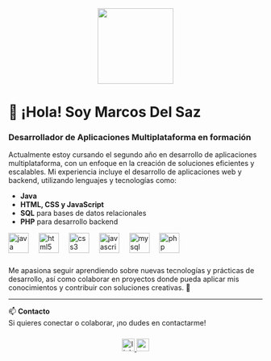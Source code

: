 <div align="center">
  <img height="150" src="https://concepto.de/wp-content/uploads/2014/08/programacion-2-e1551291144973.jpg"  />
</div>


# 👋 ¡Hola! Soy Marcos Del Saz

### Desarrollador de Aplicaciones Multiplataforma en formación

Actualmente estoy cursando el segundo año en desarrollo de aplicaciones multiplataforma, con un enfoque en la creación de soluciones eficientes y escalables. Mi experiencia incluye el desarrollo de aplicaciones web y backend, utilizando lenguajes y tecnologías como:

- **Java**
- **HTML, CSS y JavaScript**
- **SQL** para bases de datos relacionales
- **PHP** para desarrollo backend

<div align="left">
  <img src="https://cdn.jsdelivr.net/gh/devicons/devicon/icons/java/java-original.svg" height="40" alt="java logo"  />
  <img width="12" />
  <img src="https://cdn.jsdelivr.net/gh/devicons/devicon/icons/html5/html5-original.svg" height="40" alt="html5 logo"  />
  <img width="12" />
  <img src="https://cdn.jsdelivr.net/gh/devicons/devicon/icons/css3/css3-original.svg" height="40" alt="css3 logo"  />
  <img width="12" />
  <img src="https://cdn.jsdelivr.net/gh/devicons/devicon/icons/javascript/javascript-original.svg" height="40" alt="javascript logo"  />
  <img width="12" />
  <img src="https://cdn.jsdelivr.net/gh/devicons/devicon/icons/mysql/mysql-original.svg" height="40" alt="mysql logo"  />
  <img width="12" />
  <img src="https://cdn.jsdelivr.net/gh/devicons/devicon/icons/php/php-original.svg" height="40" alt="php logo"  />
</div>

###

Me apasiona seguir aprendiendo sobre nuevas tecnologías y prácticas de desarrollo, así como colaborar en proyectos donde pueda aplicar mis conocimientos y contribuir con soluciones creativas. 🚀

---

📫 **Contacto**  
Si quieres conectar o colaborar, ¡no dudes en contactarme!
###

<div align="center">
  <a href="https://www.linkedin.com/in/marcosdelsaz/" target="_blank">
    <img src="https://img.shields.io/static/v1?message=LinkedIn&logo=linkedin&label=&color=0077B5&logoColor=white&labelColor=&style=for-the-badge" height="25" alt="linkedin logo"  />
  </a>
  <a href="https://mail.google.com/mail/u/0/?hl=es#inbox" target="_blank">
    <img src="https://img.shields.io/static/v1?message=Gmail&logo=gmail&label=&color=D14836&logoColor=white&labelColor=&style=for-the-badge" height="25" alt="gmail logo"  />
  </a>
</div>

###


